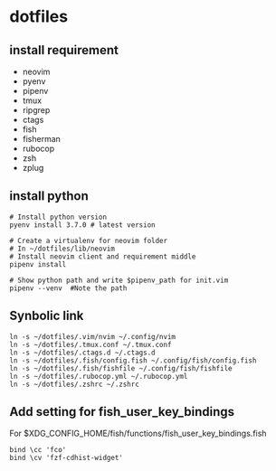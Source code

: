 # dotfiles

## install requirement
- neovim
- pyenv
- pipenv
- tmux
- ripgrep
- ctags
- fish
- fisherman
- rubocop
- zsh
- zplug

## install python
```
# Install python version
pyenv install 3.7.0 # latest version

# Create a virtualenv for neovim folder
# In ~/dotfiles/lib/neovim
# Install neovim client and requirement middle 
pipenv install

# Show python path and write $pipenv_path for init.vim
pipenv --venv  #Note the path
```

## Synbolic link
```
ln -s ~/dotfiles/.vim/nvim ~/.config/nvim
ln -s ~/dotfiles/.tmux.conf ~/.tmux.conf
ln -s ~/dotfiles/.ctags.d ~/.ctags.d
ln -s ~/dotfiles/.fish/config.fish ~/.config/fish/config.fish
ln -s ~/dotfiles/.fish/fishfile ~/.config/fish/fishfile
ln -s ~/dotfiles/.rubocop.yml ~/.rubocop.yml
ln -s ~/dotfiles/.zshrc ~/.zshrc
```

## Add setting for fish_user_key_bindings
For $XDG_CONFIG_HOME/fish/functions/fish_user_key_bindings.fish
```
bind \cc 'fco'
bind \cv 'fzf-cdhist-widget'
```
